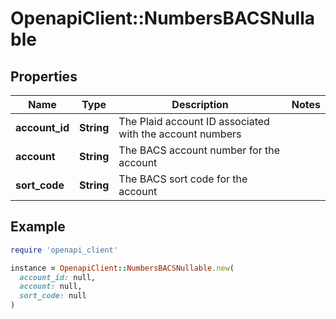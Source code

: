 # OpenapiClient::NumbersBACSNullable

## Properties

| Name | Type | Description | Notes |
| ---- | ---- | ----------- | ----- |
| **account_id** | **String** | The Plaid account ID associated with the account numbers |  |
| **account** | **String** | The BACS account number for the account |  |
| **sort_code** | **String** | The BACS sort code for the account |  |

## Example

```ruby
require 'openapi_client'

instance = OpenapiClient::NumbersBACSNullable.new(
  account_id: null,
  account: null,
  sort_code: null
)
```

